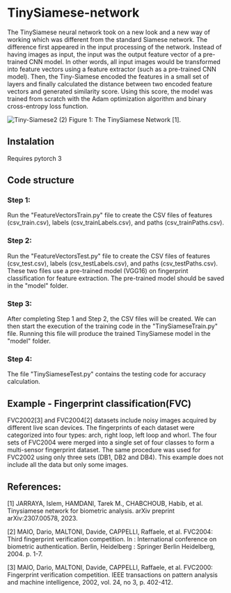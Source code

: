 # TinySiamese-network
The TinySiamese neural network took on a new look and a new way of working which was different from the standard Siamese network. The difference first appeared in the input processing of the network. 
Instead of having images as input, the input was the output feature vector of a pre-trained CNN model. In other words, all input images would be transformed into feature vectors using a feature extractor (such as a pre-trained CNN model).
Then, the Tiny-Siamese encoded the features in a small set of layers and finally calculated the distance between two encoded feature vectors and generated similarity score. Using this score, the model was trained from scratch with the Adam optimization algorithm and binary cross-entropy loss function.

![Tiny-Siamese2 (2)](https://github.com/Islem-Jarraya/TinySiamese-network/assets/79153028/d3774b70-9163-4e1b-9b98-b45a046b1135)
Figure 1: The TinySiamese Network [1].

## Instalation
Requires pytorch 3

## Code structure
### Step 1:
  Run the "FeatureVectorsTrain.py" file to create the CSV files of features (csv_train.csv), labels (csv_trainLabels.csv), and paths (csv_trainPaths.csv).
### Step 2:
  Run the "FeatureVectorsTest.py" file to create the CSV files of features (csv_test.csv), labels (csv_testLabels.csv), and paths (csv_testPaths.csv).
  These two files use a pre-trained model (VGG16) on fingerprint classification for feature extraction. The pre-trained model should be saved in the "model" folder.
### Step 3:
  After completing Step 1 and Step 2, the CSV files will be created. We can then start the execution of the training code in the "TinySiameseTrain.py" file. Running this file will produce the trained TinySiamese model in the "model" folder.
### Step 4:
  The file "TinySiameseTest.py" contains the testing code for accuracy calculation.
  
## Example - Fingerprint classification(FVC)
FVC2002[3] and FVC2004[2] datasets include noisy images acquired by different live scan devices. The fingerprints of each dataset were categorized into four types: arch, right loop, left loop and whorl. The four sets of FVC2004 were merged into a single set of four classes to form a multi-sensor fingerprint dataset. The same procedure was used for FVC2002 using only three sets (DB1, DB2 and DB4). This example does not include all the data but only some images.

## References:
[1] JARRAYA, Islem, HAMDANI, Tarek M., CHABCHOUB, Habib, et al. Tinysiamese network for biometric analysis. arXiv preprint arXiv:2307.00578, 2023.

[2] MAIO, Dario, MALTONI, Davide, CAPPELLI, Raffaele, et al. FVC2004: Third fingerprint verification competition. In : International conference on biometric authentication. Berlin, Heidelberg : Springer Berlin Heidelberg, 2004. p. 1-7.

[3] MAIO, Dario, MALTONI, Davide, CAPPELLI, Raffaele, et al. FVC2000: Fingerprint verification competition. IEEE transactions on pattern analysis and machine intelligence, 2002, vol. 24, no 3, p. 402-412.
